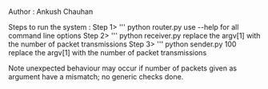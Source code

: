 Author : Ankush Chauhan

Steps to run the system :
Step 1>
  '''
  python router.py
  use --help for all command line options
Step 2>
  '''
  python receiver.py
  replace the argv[1] with the number of packet transmissions
Step 3>
  '''
  python sender.py 100
  replace the argv[1] with the number of packet transmissions

Note unexpected behaviour may occur if number of packets given as argument have a mismatch; no generic checks done.
